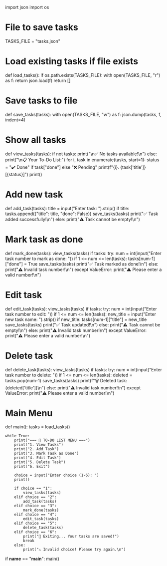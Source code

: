 import json
import os

# File to save tasks
TASKS_FILE = "tasks.json"

# Load existing tasks if file exists
def load_tasks():
    if os.path.exists(TASKS_FILE):
        with open(TASKS_FILE, "r") as f:
            return json.load(f)
    return []

# Save tasks to file
def save_tasks(tasks):
    with open(TASKS_FILE, "w") as f:
        json.dump(tasks, f, indent=4)

# Show all tasks
def view_tasks(tasks):
    if not tasks:
        print("\n✅ No tasks available!\n")
    else:
        print("\n📋 Your To-Do List:")
        for i, task in enumerate(tasks, start=1):
            status = "✔️ Done" if task["done"] else "❌ Pending"
            print(f"{i}. {task['title']} [{status}]")
    print()

# Add new task
def add_task(tasks):
    title = input("Enter task: ").strip()
    if title:
        tasks.append({"title": title, "done": False})
        save_tasks(tasks)
        print("✅ Task added successfully!\n")
    else:
        print("⚠️ Task cannot be empty!\n")

# Mark task as done
def mark_done(tasks):
    view_tasks(tasks)
    if tasks:
        try:
            num = int(input("Enter task number to mark as done: "))
            if 1 <= num <= len(tasks):
                tasks[num-1]["done"] = True
                save_tasks(tasks)
                print("✅ Task marked as done!\n")
            else:
                print("⚠️ Invalid task number!\n")
        except ValueError:
            print("⚠️ Please enter a valid number!\n")

# Edit task
def edit_task(tasks):
    view_tasks(tasks)
    if tasks:
        try:
            num = int(input("Enter task number to edit: "))
            if 1 <= num <= len(tasks):
                new_title = input("Enter new task name: ").strip()
                if new_title:
                    tasks[num-1]["title"] = new_title
                    save_tasks(tasks)
                    print("✅ Task updated!\n")
                else:
                    print("⚠️ Task cannot be empty!\n")
            else:
                print("⚠️ Invalid task number!\n")
        except ValueError:
            print("⚠️ Please enter a valid number!\n")

# Delete task
def delete_task(tasks):
    view_tasks(tasks)
    if tasks:
        try:
            num = int(input("Enter task number to delete: "))
            if 1 <= num <= len(tasks):
                deleted = tasks.pop(num-1)
                save_tasks(tasks)
                print(f"🗑️ Deleted task: {deleted['title']}\n")
            else:
                print("⚠️ Invalid task number!\n")
        except ValueError:
            print("⚠️ Please enter a valid number!\n")

# Main Menu
def main():
    tasks = load_tasks()
    
    while True:
        print("=== 📝 TO-DO LIST MENU ===")
        print("1. View Tasks")
        print("2. Add Task")
        print("3. Mark Task as Done")
        print("4. Edit Task")
        print("5. Delete Task")
        print("6. Exit")
        
        choice = input("Enter choice (1-6): ")
        print()
        
        if choice == "1":
            view_tasks(tasks)
        elif choice == "2":
            add_task(tasks)
        elif choice == "3":
            mark_done(tasks)
        elif choice == "4":
            edit_task(tasks)
        elif choice == "5":
            delete_task(tasks)
        elif choice == "6":
            print("👋 Exiting... Your tasks are saved!")
            break
        else:
            print("⚠️ Invalid choice! Please try again.\n")

if __name__ == "__main__":
    main()
